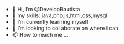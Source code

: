 - 👋 Hi, I’m @DevelopBautista
- 👀 my skills: java,php,js,html,css,mysql
- 🌱 I’m currently learning myself
- 💞️ I’m looking to collaborate on where i can 
- 📫 How to reach me ...

<!---
DevelopBautista/DevelopBautista is a ✨ special ✨ repository because its `README.md` (this file) appears on your GitHub profile.
You can click the Preview link to take a look at your changes.
--->

